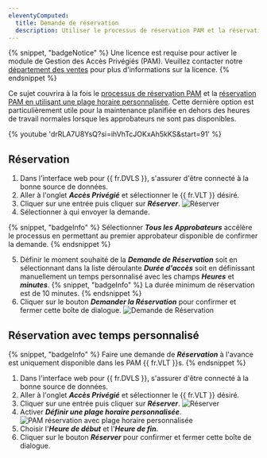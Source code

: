```yaml
---
eleventyComputed:
  title: Demande de réservation
  description: Utiliser le processus de réservation PAM et la réservation PAM avec une plage horaire personnalisée.
---
```

{% snippet, "badgeNotice" %} 
Une licence est requise pour activer le module de Gestion des Accès Privégiés (PAM). Veuillez contacter notre [département des ventes](mailto:sales@devolutions.net) pour plus d'informations sur la licence.
{% endsnippet %}

Ce sujet couvrira à la fois le [processus de réservation PAM](#checkout) et la [réservation PAM en utilisant une plage horaire personnalisée](#checkout-with-custom-time). Cette dernière option est particulièrement utile pour la maintenance planifiée en dehors des heures de travail normales lorsque les approbateurs ne sont pas disponibles.

{% youtube 'drRLA7U8YsQ?si=ihVhTcJOKxAh5kKS&amp;start=91' %}

## Réservation
1. Dans l'interface web pour {{ fr.DVLS }}, s'assurer d'être connecté à la bonne source de données.
1. Aller à l'onglet ***Accès Privégié*** et sélectionner le {{ fr.VLT }} désiré.
1. Cliquer sur une entrée puis cliquer sur ***Réserver***.
![Réserver](https://cdnweb.devolutions.net/docs/docs_en_server_ServerOp0036.png)
1. Sélectionner à qui envoyer la demande.

{% snippet, "badgeInfo" %}
Sélectionner ***Tous les Approbateurs*** accélère le processus en permettant au premier approbateur disponible de confirmer la demande.
{% endsnippet %}

5. Définir le moment souhaité de la ***Demande de Réservation*** soit en sélectionnant dans la liste déroulante ***Durée d'accès*** soit en définissant manuellement un temps personnalisé avec les champs ***Heures*** et ***minutes***.
   {% snippet, "badgeInfo" %}
   La durée minimum de réservation est de 10 minutes.
   {% endsnippet %}
1. Cliquer sur le bouton ***Demander la Réservation*** pour confirmer et fermer cette boîte de dialogue.
![Demande de Réservation](https://cdnweb.devolutions.net/docs/docs_en_server_ServerOp6112.png)

## Réservation avec temps personnalisé
{% snippet, "badgeInfo" %}
Faire une demande de ***Réservation*** à l'avance est uniquement disponible dans les PAM {{ fr.VLT }}s.
{% endsnippet %}

1. Dans l'interface web pour {{ fr.DVLS }}, s'assurer d'être connecté à la bonne source de données.
1. Aller à l'onglet ***Accès Privégié*** et sélectionner le {{ fr.VLT }} désiré.
1. Cliquer sur une entrée puis cliquer sur ***Réserver***.
![Réserver](https://cdnweb.devolutions.net/docs/docs_en_server_ServerOp0036.png)
1. Activer ***Définir une plage horaire personnalisée***.
![PAM réservation avec plage horaire personnalisée](https://cdnweb.devolutions.net/docs/docs_en_server_ServerOp0035.png)
1. Choisir l'***Heure de début*** et l'***Heure de fin***.
1. Cliquer sur le bouton ***Réserver*** pour confirmer et fermer cette boîte de dialogue.